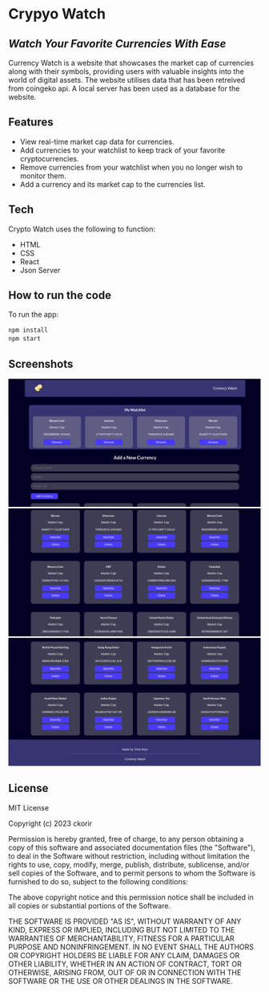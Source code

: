 # Crypyo Watch
## _Watch Your Favorite Currencies With Ease_

Currency Watch is a website that showcases the market cap of currencies along with their symbols, providing users with valuable insights into the world of digital assets.
The website utilises data that has been retreived from coingeko api. A local server has been used as a database for the website.

## Features

- View real-time market cap data for currencies.
- Add currencies to your watchlist to keep track of your favorite cryptocurrencies.
- Remove currencies from your watchlist when you no longer wish to monitor them.
- Add a currency and its market cap to the currencies list.

## Tech

Crypto Watch uses the following to function:

- HTML
- CSS
- React
- Json Server

## How to run the code
To run the app:
```sh
npm install
npm start
```

## Screenshots
![](/src/img/SC1.png)
![](/src/img/SC2.png)
![](/src/img/SC3.png)

## License

MIT License

Copyright (c) 2023 ckorir

Permission is hereby granted, free of charge, to any person obtaining a copy
of this software and associated documentation files (the "Software"), to deal
in the Software without restriction, including without limitation the rights
to use, copy, modify, merge, publish, distribute, sublicense, and/or sell
copies of the Software, and to permit persons to whom the Software is
furnished to do so, subject to the following conditions:

The above copyright notice and this permission notice shall be included in all
copies or substantial portions of the Software.

THE SOFTWARE IS PROVIDED "AS IS", WITHOUT WARRANTY OF ANY KIND, EXPRESS OR
IMPLIED, INCLUDING BUT NOT LIMITED TO THE WARRANTIES OF MERCHANTABILITY,
FITNESS FOR A PARTICULAR PURPOSE AND NONINFRINGEMENT. IN NO EVENT SHALL THE
AUTHORS OR COPYRIGHT HOLDERS BE LIABLE FOR ANY CLAIM, DAMAGES OR OTHER
LIABILITY, WHETHER IN AN ACTION OF CONTRACT, TORT OR OTHERWISE, ARISING FROM,
OUT OF OR IN CONNECTION WITH THE SOFTWARE OR THE USE OR OTHER DEALINGS IN THE
SOFTWARE.